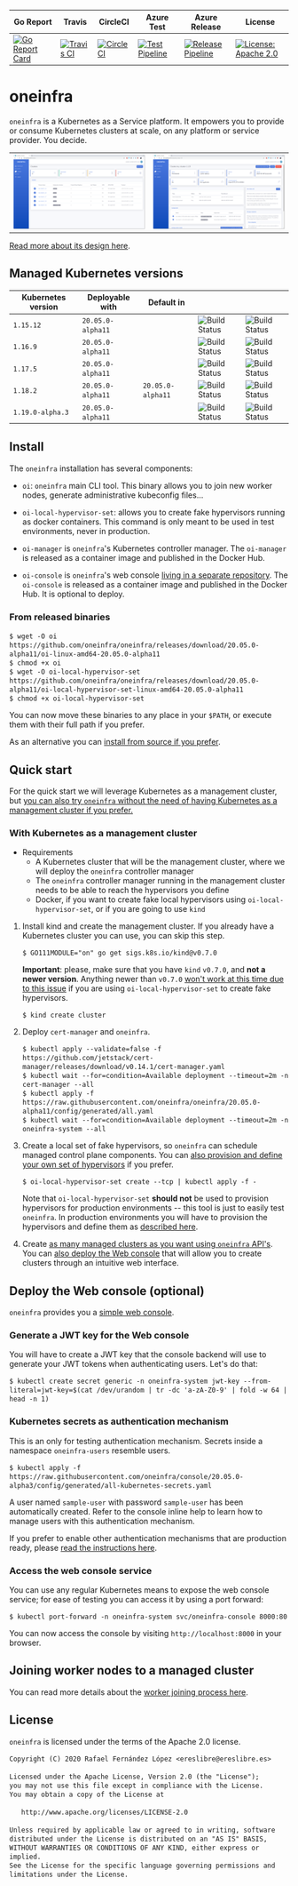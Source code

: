| Go Report                                                                                                                                      | Travis                                                                                                             | CircleCI                                                                                                             | Azure Test                                                                                                                                                                                    | Azure Release                                                                                                                                                                                       | License                                                                                                                              |
|------------------------------------------------------------------------------------------------------------------------------------------------|--------------------------------------------------------------------------------------------------------------------|----------------------------------------------------------------------------------------------------------------------|-----------------------------------------------------------------------------------------------------------------------------------------------------------------------------------------------|-----------------------------------------------------------------------------------------------------------------------------------------------------------------------------------------------------|--------------------------------------------------------------------------------------------------------------------------------------|
| [![Go Report Card](https://goreportcard.com/badge/github.com/oneinfra/oneinfra)](https://goreportcard.com/report/github.com/oneinfra/oneinfra) | [![Travis CI](https://travis-ci.org/oneinfra/oneinfra.svg?branch=master)](https://travis-ci.org/oneinfra/oneinfra) | [![CircleCI](https://circleci.com/gh/oneinfra/oneinfra.svg?style=shield)](https://circleci.com/gh/oneinfra/oneinfra) | [![Test Pipeline](https://dev.azure.com/oneinfra/oneinfra/_apis/build/status/test?branchName=master)](https://dev.azure.com/oneinfra/oneinfra/_build/latest?definitionId=3&branchName=master) | [![Release Pipeline](https://dev.azure.com/oneinfra/oneinfra/_apis/build/status/release?branchName=master)](https://dev.azure.com/oneinfra/oneinfra/_build/latest?definitionId=4&branchName=master) | [![License: Apache 2.0](https://img.shields.io/badge/License-Apache2.0-brightgreen.svg)](https://opensource.org/licenses/Apache-2.0)|

# oneinfra

`oneinfra` is a Kubernetes as a Service platform. It empowers you to
provide or consume Kubernetes clusters at scale, on any platform or
service provider. You decide.

|                                               |                                                     |
|-----------------------------------------------|-----------------------------------------------------|
| ![Cluster list](screenshots/cluster-list.png) | ![Cluster details](screenshots/cluster-details.png) |

[Read more about its design here](docs/DESIGN.md).


## Managed Kubernetes versions

| Kubernetes version | Deployable with   | Default in        |                                                                                                                                                                            |                                                                                                                                                                             |
|--------------------|-------------------|-------------------|----------------------------------------------------------------------------------------------------------------------------------------------------------------------------|-----------------------------------------------------------------------------------------------------------------------------------------------------------------------------|
| `1.15.12`          | `20.05.0-alpha11` |                   | ![Build Status](https://dev.azure.com/oneinfra/oneinfra/_apis/build/status/test?branchName=master&jobName=e2e%20tests%20(1.15.12)%20with%20local%20CRI%20endpoints)        | ![Build Status](https://dev.azure.com/oneinfra/oneinfra/_apis/build/status/test?branchName=master&jobName=e2e%20tests%20(1.15.12)%20with%20remote%20CRI%20endpoints)        |
| `1.16.9`           | `20.05.0-alpha11` |                   | ![Build Status](https://dev.azure.com/oneinfra/oneinfra/_apis/build/status/test?branchName=master&jobName=e2e%20tests%20(1.16.9)%20with%20local%20CRI%20endpoints)         | ![Build Status](https://dev.azure.com/oneinfra/oneinfra/_apis/build/status/test?branchName=master&jobName=e2e%20tests%20(1.16.9)%20with%20remote%20CRI%20endpoints)         |
| `1.17.5`           | `20.05.0-alpha11` |                   | ![Build Status](https://dev.azure.com/oneinfra/oneinfra/_apis/build/status/test?branchName=master&jobName=e2e%20tests%20(1.17.5)%20with%20local%20CRI%20endpoints)         | ![Build Status](https://dev.azure.com/oneinfra/oneinfra/_apis/build/status/test?branchName=master&jobName=e2e%20tests%20(1.17.5)%20with%20remote%20CRI%20endpoints)         |
| `1.18.2`           | `20.05.0-alpha11` | `20.05.0-alpha11` | ![Build Status](https://dev.azure.com/oneinfra/oneinfra/_apis/build/status/test?branchName=master&jobName=e2e%20tests%20(1.18.2)%20with%20local%20CRI%20endpoints)         | ![Build Status](https://dev.azure.com/oneinfra/oneinfra/_apis/build/status/test?branchName=master&jobName=e2e%20tests%20(1.18.2)%20with%20remote%20CRI%20endpoints)         |
| `1.19.0-alpha.3`   | `20.05.0-alpha11` |                   | ![Build Status](https://dev.azure.com/oneinfra/oneinfra/_apis/build/status/test?branchName=master&jobName=e2e%20tests%20(1.19.0-alpha.3)%20with%20local%20CRI%20endpoints) | ![Build Status](https://dev.azure.com/oneinfra/oneinfra/_apis/build/status/test?branchName=master&jobName=e2e%20tests%20(1.19.0-alpha.3)%20with%20remote%20CRI%20endpoints) |


## Install

The `oneinfra` installation has several components:

* `oi`: `oneinfra` main CLI tool. This binary allows you to join new
  worker nodes, generate administrative kubeconfig files...

* `oi-local-hypervisor-set`: allows you to create fake hypervisors
  running as docker containers. This command is only meant to be used
  in test environments, never in production.

* `oi-manager` is `oneinfra`'s Kubernetes controller manager. The
  `oi-manager` is released as a container image and published in the
  Docker Hub.

* `oi-console` is `oneinfra`'s web console [living in a separate
  repository](https://github.com/oneinfra/console). The `oi-console`
  is released as a container image and published in the Docker Hub. It
  is optional to deploy.


### From released binaries

```console
$ wget -O oi https://github.com/oneinfra/oneinfra/releases/download/20.05.0-alpha11/oi-linux-amd64-20.05.0-alpha11
$ chmod +x oi
$ wget -O oi-local-hypervisor-set https://github.com/oneinfra/oneinfra/releases/download/20.05.0-alpha11/oi-local-hypervisor-set-linux-amd64-20.05.0-alpha11
$ chmod +x oi-local-hypervisor-set
```

You can now move these binaries to any place in your `$PATH`, or
execute them with their full path if you prefer.

As an alternative you can [install from source if you
prefer](docs/install-from-source.md).


## Quick start

For the quick start we will leverage Kubernetes as a management
cluster, but [you can also try `oneinfra` without the need of having
Kubernetes as a management cluster if you
prefer.](docs/quick-start-without-kubernetes.md)


### With Kubernetes as a management cluster

* Requirements
  * A Kubernetes cluster that will be the management cluster, where we
    will deploy the `oneinfra` controller manager
  * The `oneinfra` controller manager running in the management
    cluster needs to be able to reach the hypervisors you define
  * Docker, if you want to create fake local hypervisors using
    `oi-local-hypervisor-set`, or if you are going to use `kind`

1. Install kind and create the management cluster. If you already have
a Kubernetes cluster you can use, you can skip this step.

    ```console
    $ GO111MODULE="on" go get sigs.k8s.io/kind@v0.7.0
    ```

    **Important**: please, make sure that you have `kind` `v0.7.0`,
    and **not a newer version**. Anything newer than `v0.7.0` [won't
    work at this time due to this
    issue](https://github.com/oneinfra/oneinfra/issues/57) if you are
    using `oi-local-hypervisor-set` to create fake hypervisors.

    ```console
    $ kind create cluster
    ```

2. Deploy `cert-manager` and `oneinfra`.

    ```console
    $ kubectl apply --validate=false -f https://github.com/jetstack/cert-manager/releases/download/v0.14.1/cert-manager.yaml
    $ kubectl wait --for=condition=Available deployment --timeout=2m -n cert-manager --all
    $ kubectl apply -f https://raw.githubusercontent.com/oneinfra/oneinfra/20.05.0-alpha11/config/generated/all.yaml
    $ kubectl wait --for=condition=Available deployment --timeout=2m -n oneinfra-system --all
    ```

3. Create a local set of fake hypervisors, so `oneinfra` can schedule
managed control plane components. You can [also provision and define
your own set of hypervisors](docs/hypervisors.md) if you prefer.

    ```console
    $ oi-local-hypervisor-set create --tcp | kubectl apply -f -
    ```

    Note that `oi-local-hypervisor-set` **should not** be used to
    provision hypervisors for production environments -- this tool is
    just to easily test `oneinfra`. In production environments you
    will have to provision the hypervisors and define them as
    [described here](docs/hypervisors.md).


4. Create [as many managed clusters as you want using `oneinfra`
   API's](docs/quick-start-creating-managed-clusters.md). You can
   [also deploy the Web console](#deploy-the-web-console-optional)
   that will allow you to create clusters through an intuitive web
   interface.


## Deploy the Web console (optional)

`oneinfra` provides you a [simple web
console](https://github.com/oneinfra/console).

### Generate a JWT key for the Web console

You will have to create a JWT key that the console backend will use to
generate your JWT tokens when authenticating users. Let's do that:

```console
$ kubectl create secret generic -n oneinfra-system jwt-key --from-literal=jwt-key=$(cat /dev/urandom | tr -dc 'a-zA-Z0-9' | fold -w 64 | head -n 1)
```


### Kubernetes secrets as authentication mechanism

This is an only for testing authentication mechanism. Secrets inside a
namespace `oneinfra-users` resemble users.

```console
$ kubectl apply -f https://raw.githubusercontent.com/oneinfra/console/20.05.0-alpha3/config/generated/all-kubernetes-secrets.yaml
```

A user named `sample-user` with password `sample-user` has been
automatically created. Refer to the console inline help to learn how
to manage users with this authentication mechanism.

If you prefer to enable other authentication mechanisms that are
production ready, please [read the instructions
here](docs/web-console-oauth.md).


### Access the web console service

You can use any regular Kubernetes means to expose the web console
service; for ease of testing you can access it by using a port
forward:

```console
$ kubectl port-forward -n oneinfra-system svc/oneinfra-console 8000:80
```

You can now access the console by visiting `http://localhost:8000` in
your browser.


## Joining worker nodes to a managed cluster

You can read more details about the [worker joining process
here](docs/joining-worker-nodes.md).


## License

`oneinfra` is licensed under the terms of the Apache 2.0 license.

```
Copyright (C) 2020 Rafael Fernández López <ereslibre@ereslibre.es>

Licensed under the Apache License, Version 2.0 (the "License");
you may not use this file except in compliance with the License.
You may obtain a copy of the License at

   http://www.apache.org/licenses/LICENSE-2.0

Unless required by applicable law or agreed to in writing, software
distributed under the License is distributed on an "AS IS" BASIS,
WITHOUT WARRANTIES OR CONDITIONS OF ANY KIND, either express or implied.
See the License for the specific language governing permissions and
limitations under the License.
```
